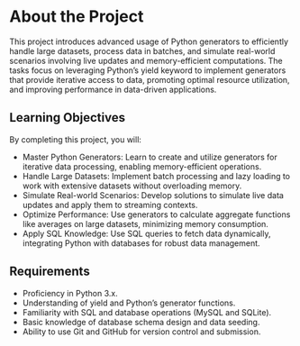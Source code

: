 # About the Project
This project introduces advanced usage of Python generators to efficiently handle large datasets, process data in batches, and simulate real-world scenarios involving live updates and memory-efficient computations. The tasks focus on leveraging Python’s yield keyword to implement generators that provide iterative access to data, promoting optimal resource utilization, and improving performance in data-driven applications.

## Learning Objectives
By completing this project, you will:

- Master Python Generators: Learn to create and utilize generators for iterative data processing, enabling memory-efficient operations.
- Handle Large Datasets: Implement batch processing and lazy loading to work with extensive datasets without overloading memory.
- Simulate Real-world Scenarios: Develop solutions to simulate live data updates and apply them to streaming contexts.
- Optimize Performance: Use generators to calculate aggregate functions like averages on large datasets, minimizing memory consumption.
- Apply SQL Knowledge: Use SQL queries to fetch data dynamically, integrating Python with databases for robust data management.
  
## Requirements
- Proficiency in Python 3.x.
- Understanding of yield and Python’s generator functions.
- Familiarity with SQL and database operations (MySQL and SQLite).
- Basic knowledge of database schema design and data seeding.
- Ability to use Git and GitHub for version control and submission.
